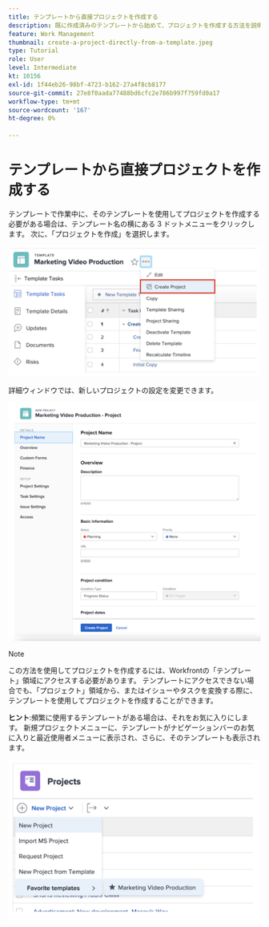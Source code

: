 ```yaml
---
title: テンプレートから直接プロジェクトを作成する
description: 既に作成済みのテンプレートから始めて、プロジェクトを作成する方法を説明します。
feature: Work Management
thumbnail: create-a-project-directly-from-a-template.jpeg
type: Tutorial
role: User
level: Intermediate
kt: 10156
exl-id: 1f44eb26-98bf-4723-b162-27a4f8cb8177
source-git-commit: 27e8f0aada77488bd6cfc2e786b997f759fd0a17
workflow-type: tm+mt
source-wordcount: '167'
ht-degree: 0%

---
```


# テンプレートから直接プロジェクトを作成する

テンプレートで作業中に、そのテンプレートを使用してプロジェクトを作成する必要がある場合は、テンプレート名の横にある 3 ドットメニューをクリックします。 次に、「プロジェクトを作成」を選択します。

![メニューの「プロジェクトを作成」オプション](assets/direct-template-01.png)

詳細ウィンドウでは、新しいプロジェクトの設定を変更できます。

![プロジェクト作成ページ](assets/direct-template-02.png)

>[!NOTE]
>
>この方法を使用してプロジェクトを作成するには、Workfrontの「テンプレート」領域にアクセスする必要があります。 テンプレートにアクセスできない場合でも、「プロジェクト」領域から、またはイシューやタスクを変換する際に、テンプレートを使用してプロジェクトを作成することができます。

**ヒント**:頻繁に使用するテンプレートがある場合は、それをお気に入りにします。 新規プロジェクトメニューに、テンプレートがナビゲーションバーのお気に入りと最近使用者メニューに表示され、さらに、そのテンプレートも表示されます。

![新しいプロジェクトのお気に入りのテンプレート](assets/direct-template-03.png)
